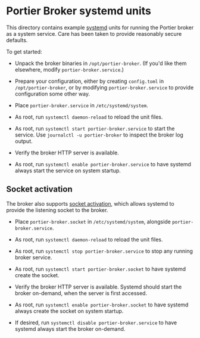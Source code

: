 # Portier Broker systemd units

This directory contains example [systemd] units for running the Portier broker
as a system service. Care has been taken to provide reasonably secure defaults.

[systemd]: https://systemd.io

To get started:

- Unpack the broker binaries in `/opt/portier-broker`. (If you'd like them
  elsewhere, modify `portier-broker.service`.)

- Prepare your configuration, either by creating `config.toml` in
  `/opt/portier-broker`, or by modifying `portier-broker.service` to provide
  configuration some other way.

- Place `portier-broker.service` in `/etc/systemd/system`.

- As root, run `systemctl daemon-reload` to reload the unit files.

- As root, run `systemctl start portier-broker.service` to start the service.
  Use `journalctl -u portier-broker` to inspect the broker log output.

- Verify the broker HTTP server is available.

- As root, run `systemctl enable portier-broker.service` to have systemd always
  start the service on system startup.

## Socket activation

The broker also supports [socket activation], which allows systemd to provide
the listening socket to the broker.

[socket activation]: http://0pointer.de/blog/projects/socket-activation.html

- Place `portier-broker.socket` in `/etc/systemd/system`, alongside
  `portier-broker.service`.

- As root, run `systemctl daemon-reload` to reload the unit files.

- As root, run `systemctl stop portier-broker.service` to stop any running
  broker service.

- As root, run `systemctl start portier-broker.socket` to have systemd create
  the socket.

- Verify the broker HTTP server is available. Systemd should start the broker
  on-demand, when the server is first accessed.

- As root, run `systemctl enable portier-broker.socket` to have systemd always
  create the socket on system startup.

- If desired, run `systemctl disable portier-broker.service` to have systemd
  always start the broker on-demand.
